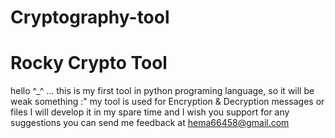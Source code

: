 # Cryptography-tool
# Rocky Crypto Tool
hello ^_^ ...
this is my first tool in python programing language, so it will be weak something :"
my tool is used for Encryption & Decryption messages or files
I will develop it in my spare time and I wish you support
for any suggestions you can send me feedback at hema66458@gmail.com
